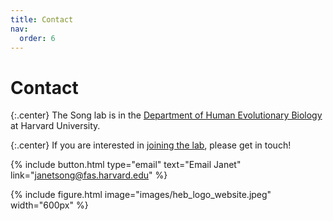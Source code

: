 ```yaml
---
title: Contact
nav:
  order: 6
---
```


# Contact

{:.center}
The Song lab is in the [Department of Human Evolutionary Biology](https://heb.fas.harvard.edu/) at Harvard University.

{:.center}
If you are interested in [joining the lab](../joinus), please get in touch!

{%
  include button.html
  type="email"
  text="Email Janet"
  link="janetsong@fas.harvard.edu"
%}

<!-- Peabody Museum
11 Divinity Avenue
Cambridge, MA 02138 -->

{%
  include figure.html
  image="images/heb_logo_website.jpeg"
  width="600px"
%}
